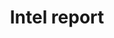 ---
layout: item
title: Intel report
item-id: 761
datatable: true
id: 761
name: "Intel report"
monsters:
  - id: 5213
    name: "Jonny the beard"
    combat_level: 2
    wiki_url: "https://oldschool.runescape.wiki/w/Jonny_the_beard"
    drops:
      - quantity: "1"
        rarity: 1
    image: "https://oldschool.runescape.wiki/images/f/f3/Jonny_the_beard.png?eed9f"
---